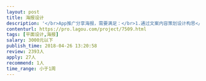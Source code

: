 ```yaml
---                
layout: post       
title: 海报设计           
description: '</br>App推广分享海报，需要满足：</br>1.通过文案内容策划设计构思</br>2.视觉主体是app页面内的功能展示</br>'     
contenturl: https://pro.lagou.com/project/7509.html      
tags: [平面设计,海报]            
salary: 3000元以下          
publish_time: 2018-04-26 13:20:58         
review: 2393人                   
apply: 27人                   
recommend: 1人                   
time_range: 小于1周              
---                 
```

